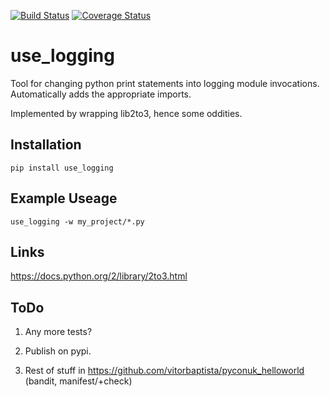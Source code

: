 [![Build Status](https://travis-ci.org/GambitResearch/use_logging.svg?branch=master)](https://travis-ci.org/GambitResearch/use_logging)
[![Coverage Status](https://coveralls.io/repos/github/GambitResearch/use_logging/badge.svg?branch=master)](https://coveralls.io/github/GambitResearch/use_logging?branch=master)

use_logging
=========

Tool for changing python print statements into logging module invocations. Automatically adds the appropriate imports.

Implemented by wrapping lib2to3, hence some oddities.

Installation
-----

    pip install use_logging

Example Useage
-----
    use_logging -w my_project/*.py
    

Links
-----
https://docs.python.org/2/library/2to3.html



ToDo
-----
1. Any more tests?

1. Publish on pypi.

1. Rest of stuff in https://github.com/vitorbaptista/pyconuk_helloworld (bandit, manifest/+check)

